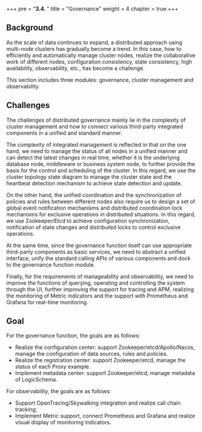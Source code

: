 +++
pre = "<b>3.4. </b>"
title = "Governance"
weight = 4
chapter = true
+++

## Background

As the scale of data continues to expand, a distributed approach using multi-node clusters has gradually become a trend. In this case, how to efficiently and automatically manage cluster nodes, realize the collaborative work of different nodes, configuration consistency, state consistency, high availability, observability, etc., has become a challenge.

This section includes three modules: governance, cluster management and observability.

## Challenges

The challenges of distributed governance mainly lie in the complexity of cluster management and how to connect various third-party integrated components in a unified and standard manner.

The complexity of integrated management is reflected in that on the one hand, we need to manage the status of all nodes in a unified manner and can detect the latest changes in real time, whether it is the underlying database node, middleware or business system node, to further provide the basis for the control and scheduling of the cluster. In this regard, we use the cluster topology state diagram to manage the cluster state and the heartbeat detection mechanism to achieve state detection and update.

On the other hand, the unified coordination and the synchronization of policies and rules between different nodes also require us to design a set of global event notification mechanisms and distributed coordination lock mechanisms for exclusive operations in distributed situations. In this regard, we use Zookeeper/Etcd to achieve configuration synchronization, notification of state changes and distributed locks to control exclusive operations.

At the same time, since the governance function itself can use appropriate third-party components as basic services, we need to abstract a unified interface, unify the standard calling APIs of various components and dock to the governance function module.

Finally, for the requirements of manageability and observability, we need to improve the functions of querying, operating and controlling the system through the UI, further improving the support for tracing and APM, realizing the monitoring of Metric indicators and the support with Prometheus and Grafana for real-time monitoring.

## Goal

For the governance function, the goals are as follows:

- Realize the configuration center: support Zookeeper/etcd/Apollo/Nacos, manage the configuration of data sources, rules and policies.
- Realize the registration center: support Zookeeper/etcd, manage the status of each Proxy example.
- Implement metadata center: support Zookeeper/etcd, manage metadata of LogicSchema.

For observability, the goals are as follows:

- Support OpenTracing/Skywalking integration and realize call chain tracking;
- Implement Metric support, connect Prometheus and Grafana and realize visual display of monitoring indicators.
